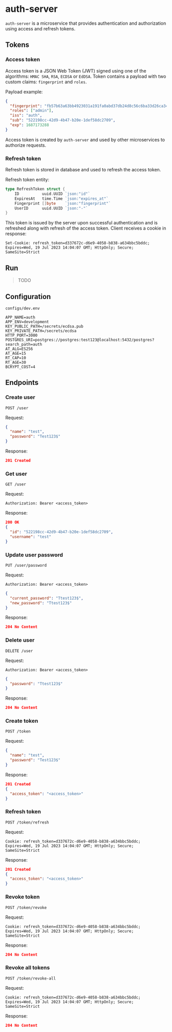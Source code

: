 # auth-server
`auth-server` is a microservice that provides authentication and authorization using access and refresh tokens.

## Tokens

### Access token
Access token is a JSON Web Token (JWT) signed using one of the algorithms: `HMAC SHA`, `RSA`, `ECDSA` or `EdDSA`. Token contains a payload with two custom claims: `fingerprint` and `roles`.

Payload example:
```json
{
  "fingerprint": "fb57b63a63bb4923031a191fa0abd37db24d8c56c6ba33d26ca34529a505eeab",
  "roles": ["admin"],
  "iss": "auth",
  "sub": "522198cc-42d9-4b47-b20e-1def58dc2709",
  "exp": 1687173288
}
```
Access token is created by `auth-server` and used by other microservices to authorize requests.

### Refresh token
Refresh token is stored in database and used to refresh the access token.

Refresh token entity:
```go
type RefreshToken struct {
	ID          uuid.UUID `json:"id"`
	ExpiresAt   time.Time `json:"expires_at"`
	Fingerprint []byte    `json:"fingerprint"`
	UserID      uuid.UUID `json:"-"`
}
```
This token is issued by the server upon successful authentication and is refreshed along with refresh of the access token. Client receives a cookie in response:
```http
Set-Cookie: refresh_token=d337672c-d6e9-4058-b838-a634bbc5bddc; Expires=Wed, 19 Jul 2023 14:04:07 GMT; HttpOnly; Secure; SameSite=Strict
```

## Run
> TODO

## Configuration
`configs/dev.env`
```properties
APP_NAME=auth
APP_ENV=development
KEY_PUBLIC_PATH=/secrets/ecdsa.pub
KEY_PRIVATE_PATH=/secrets/ecdsa
HTTP_PORT=3000
POSTGRES_URI=postgres://postgres:test123@localhost:5432/postgres?search_path=auth
AT_ALG=ES256
AT_AGE=15
RT_CAP=10
RT_AGE=30
BCRYPT_COST=4
```

## Endpoints
### Create user
`POST /user`

Request:
```json
{
  "name": "test",
  "password": "Test123$"
}
```
Response:
```json
201 Created
```

### Get user
`GET /user`

Request:
```http
Authorization: Bearer <access_token>
```
Response:
```json
200 OK
{
  "id": "522198cc-42d9-4b47-b20e-1def58dc2709",
  "username": "test"
}
```

### Update user password
`PUT /user/password`

Request:
```http
Authorization: Bearer <access_token>
```
```json
{
  "current_password": "Ttest123$",
  "new_password": "Ttest123$"
}
```
Response:
```json
204 No Content
```

### Delete user
`DELETE /user`

Request:
```http
Authorization: Bearer <access_token>
```
```json
{
  "password": "Ttest123$"
}
```
Response:
```json
204 No Content
```

### Create token
`POST /token`

Request:
```json
{
  "name": "test",
  "password": "Test123$"
}
```
Response:
```json
201 Created
{
  "access_token": "<access_token>"
}
```

### Refresh token
`POST /token/refresh`

Request:
```http
Cookie: refresh_token=d337672c-d6e9-4058-b838-a634bbc5bddc; Expires=Wed, 19 Jul 2023 14:04:07 GMT; HttpOnly; Secure; SameSite=Strict
```
Response:
```json
201 Created
{
  "access_token": "<access_token>"
}
```

### Revoke token
`POST /token/revoke`

Request:
```http
Cookie: refresh_token=d337672c-d6e9-4058-b838-a634bbc5bddc; Expires=Wed, 19 Jul 2023 14:04:07 GMT; HttpOnly; Secure; SameSite=Strict
```
Response:
```json
204 No Content
```

### Revoke all tokens
`POST /token/revoke-all`

Request:
```http
Cookie: refresh_token=d337672c-d6e9-4058-b838-a634bbc5bddc; Expires=Wed, 19 Jul 2023 14:04:07 GMT; HttpOnly; Secure; SameSite=Strict
```
Response:
```json
204 No Content
```